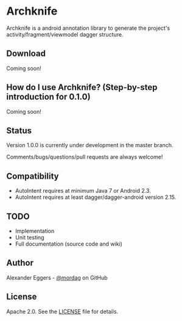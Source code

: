Archknife
=====

Archknife is a android annotation library to generate the project's activity/fragment/viewmodel dagger structure.

Download
--------
Coming soon!

How do I use Archknife? (Step-by-step introduction for 0.1.0)
-------------------
Coming soon!

Status
------
Version 1.0.0 is currently under development in the master branch.

Comments/bugs/questions/pull requests are always welcome!

Compatibility
-------------

 * AutoIntent requires at minimum Java 7 or Android 2.3.
 * AutoIntent requires at least dagger/dagger-android version 2.15.
 
TODO
-------------
* Implementation
* Unit testing
* Full documentation (source code and wiki)

Author
------
Alexander Eggers - [@mordag][2] on GitHub

License
-------
Apache 2.0. See the [LICENSE][1] file for details.


[1]: https://github.com/Mordag/archknife/blob/master/LICENSE
[2]: https://github.com/Mordag
